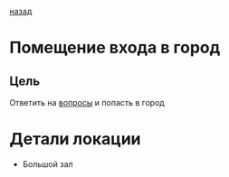 [назад](/README.md)
# Помещение входа в город

## Цель
Ответить на [вопросы](./puzzles.md) и попасть в город

# Детали локации
* Большой зал
